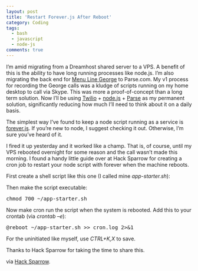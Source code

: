```yaml
---
layout: post
title: 'Restart Forever.js After Reboot'
category: Coding
tags:
  - bash
  - javascript
  - node-js
comments: true
---
```


I’m amid migrating from a Dreamhost shared server to a VPS. A benefit of this is the ability to have long running processes like node.js. I’m also migrating the back end for <a title="Praaaaaaaaaaaaaise the Looooooooooord it's Tuesday! Wait... Damn. It's Tuesday." href="http://itunes.apple.com/us/app/menu-line-george/id440761181" target="_blank">Menu Line George</a> to Parse.com. My v1 process for recording the George calls was a kludge of scripts running on my home desktop to call via Skype. This was more a proof-of-concept than a long term solution. Now I’ll be using <a href="http://www.twilio.com" target="_blank">Twilio</a> + <a title="I can't stand the taste of V8." href="http://www.nodejs.org" target="_blank">node.js</a> + <a title="Most ungooglable product name ever." href="http://www.parse.com" target="_blank">Parse</a> as my permanent solution, significantly reducing how much I’ll need to think about it on a daily basis.

The simplest way I’ve found to keep a node script running as a service is <a title="He got caved in, and he's been there ever since. Forever? Forever." href="https://github.com/nodejitsu/forever" target="_blank">forever.js</a>. If you’re new to node, I suggest checking it out. Otherwise, I’m sure you’ve heard of it.

I fired it up yesterday and it worked like a champ. That is, of course, until my VPS rebooted overnight for some reason and the call wasn’t made this morning. I found a handy little guide over at Hack Sparrow for creating a cron job to restart your node script with forever when the machine reboots.

First create a shell script like this one (I called mine <em>app-starter.sh</em>):

<script src="https://gist.github.com/37cc6850b0b2100de268.js"></script>

Then make the script executable:
<pre class="brush:plain">chmod 700 ~/app-starter.sh</pre>
Now make cron run the script when the system is rebooted. Add this to your crontab (via <em>crontab –e</em>):
<pre class="brush:plain">@reboot ~/app-starter.sh &gt;&gt; cron.log 2&gt;&amp;1</pre>
For the uninitiated like myself, use<em> CTRL+K,X</em> to save.

Thanks to Hack Sparrow for taking the time to share this.

via <a title="The night starts now" href="http://www.hacksparrow.com/make-forever-reboot-proof-with-cron.html" target="_blank">Hack Sparrow</a>.
